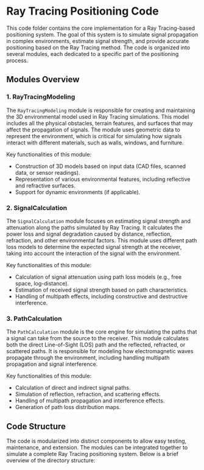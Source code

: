 # Ray Tracing Positioning Code 
This code folder contains the core implementation for a Ray Tracing-based positioning system. The goal of this system is to simulate signal propagation in complex environments, estimate signal strength, and provide accurate positioning based on the Ray Tracing method. The code is organized into several modules, each dedicated to a specific part of the positioning process.

## Modules Overview
### 1. **RayTracingModeling**
The `RayTracingModeling` module is responsible for creating and maintaining the 3D environmental model used in Ray Tracing simulations. This model includes all the physical obstacles, terrain features, and surfaces that may affect the propagation of signals. The module uses geometric data to represent the environment, which is critical for simulating how signals interact with different materials, such as walls, windows, and furniture.

Key functionalities of this module:
- Construction of 3D models based on input data (CAD files, scanned data, or sensor readings).
- Representation of various environmental features, including reflective and refractive surfaces.
- Support for dynamic environments (if applicable).

### 2. **SignalCalculation**
The `SignalCalculation` module focuses on estimating signal strength and attenuation along the paths simulated by Ray Tracing. It calculates the power loss and signal degradation caused by distance, reflection, refraction, and other environmental factors. This module uses different path loss models to determine the expected signal strength at the receiver, taking into account the interaction of the signal with the environment.

Key functionalities of this module:
- Calculation of signal attenuation using path loss models (e.g., free space, log-distance).
- Estimation of received signal strength based on path characteristics.
- Handling of multipath effects, including constructive and destructive interference.

### 3. **PathCalculation**
The `PathCalculation` module is the core engine for simulating the paths that a signal can take from the source to the receiver. This module calculates both the direct Line-of-Sight (LOS) path and the reflected, refracted, or scattered paths. It is responsible for modeling how electromagnetic waves propagate through the environment, including handling multipath propagation and signal interference.

Key functionalities of this module:
- Calculation of direct and indirect signal paths.
- Simulation of reflection, refraction, and scattering effects.
- Handling of multipath propagation and interference effects.
- Generation of path loss distribution maps.

## Code Structure
The code is modularized into distinct components to allow easy testing, maintenance, and extension. The modules can be integrated together to simulate a complete Ray Tracing positioning system. Below is a brief overview of the directory structure:

